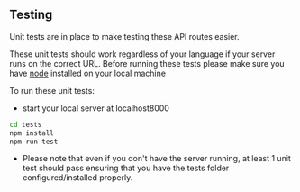 ## Testing 

Unit tests are in place to make testing these API routes easier.

These unit tests should work regardless of your language if your server runs on the correct URL. Before running these tests please make sure you have [node](https://github.com/promethean-tech/rest-api-comparison/tree/main/node#prerequisites) installed on your local machine 

To run these unit tests:

- start your local server at localhost8000

```bash
cd tests
npm install
npm run test
```
- Please note that even if you don't have the server running, at least 1 unit test should pass ensuring that you have the tests folder configured/installed properly.
